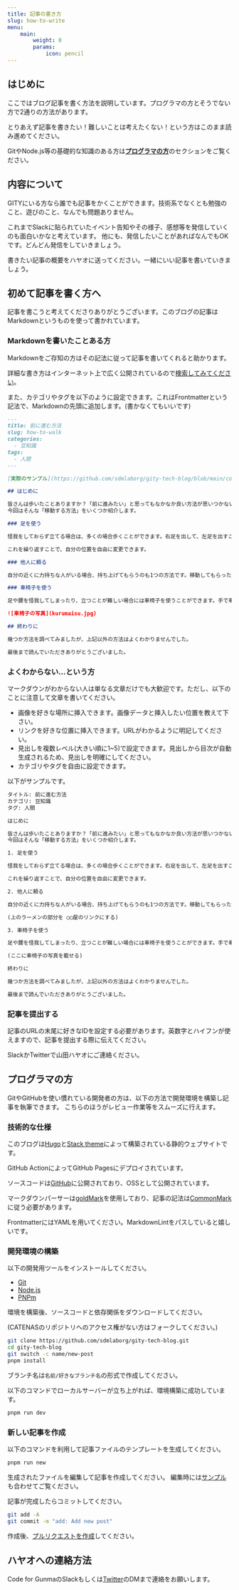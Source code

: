```yaml
---
title: 記事の書き方
slug: how-to-write
menu:
    main: 
        weight: 0
        params:
            icon: pencil
---
```


## はじめに

ここではブログ記事を書く方法を説明しています。プログラマの方とそうでない方で2通りの方法があります。

とりあえず記事を書きたい！難しいことは考えたくない！という方はこのまま読み進めてください。

GitやNode.js等の基礎的な知識のある方は[**プログラマの方**](/how-to-write/#プログラマの方)のセクションをご覧ください。

## 内容について

GITYにいる方なら誰でも記事をかくことができます。技術系でなくとも勉強のこと、遊びのこと、なんでも問題ありません。

これまでSlackに貼られていたイベント告知やその様子、感想等を発信していくのも面白いかなと考えています。
他にも、発信したいことがあればなんでもOKです。どんどん発信をしていきましょう。

書きたい記事の概要をハヤオに送ってください。一緒にいい記事を書いていきましょう。

## 初めて記事を書く方へ

記事を書こうと考えてくださりありがとうございます。このブログの記事はMarkdownというものを使って書かれています。

### Markdownを書いたことある方

Markdownをご存知の方はその記法に従って記事を書いてくれると助かります。

詳細な書き方はインターネット上で広く公開されているので[検索してみてください](https://www.google.com/search?q=markdown+%E8%A8%98%E6%B3%95)。

また、カテゴリやタグを以下のように設定できます。これはFrontmatterという記法で、Markdownの先頭に追加します。(書かなくてもいいです)

```markdown
---
title: 前に進む方法
slug: how-to-walk
categories:
  - 豆知識
tags:
  - 人間
---

[実際のサンプル](https://github.com/sdmlaborg/gity-tech-blog/blob/main/content/post/20250116/seedsn.md?plain=1)も合わせてご覧ください。

## はじめに

皆さんは歩いたことありますか？「前に進みたい」と思ってもなかなか良い方法が思いつかないこと、誰でもあると思います。
今回はそんな「移動する方法」をいくつか紹介します。

### 足を使う

怪我をしておらず立てる場合は、多くの場合歩くことができます。右足を出して、左足を出すことで自分の位置が少し移動します。

これを繰り返すことで、自分の位置を自由に変更できます。

### 他人に頼る

自分の近くに力持ちな人がいる場合、持ち上げてもらうのも1つの方法です。移動してもらったらお礼に[ラーメン](https://example.com/ramen)でも奢ってあげましょう。

### 車椅子を使う

足や腰を怪我してしまったり、立つことが難しい場合には車椅子を使うことができます。手で車輪を動かすことで、大きな段差以外は自由に移動できるようになります。

![車椅子の写真](kurumaisu.jpg)

## 終わりに

幾つか方法を調べてみましたが、上記以外の方法はよくわかりませんでした。

最後まで読んでいただきありがとうございました。

```

### よくわからない…という方

マークダウンがわからない人は単なる文章だけでも大歓迎です。ただし、以下のことに注意して文章を書いてください。

- 画像を好きな場所に挿入できます。画像データと挿入したい位置を教えて下さい。
- リンクを好きな位置に挿入できます。URLがわかるように明記してください。
- 見出しを複数レベル(大きい順に1~5)で設定できます。見出しから目次が自動生成されるため、見出しを明確にしてください。
- カテゴリやタグを自由に設定できます。

以下がサンプルです。

```txt
タイトル: 前に進む方法
カテゴリ: 豆知識
タグ: 人間

はじめに

皆さんは歩いたことありますか？「前に進みたい」と思ってもなかなか良い方法が思いつかないこと、誰でもあると思います。
今回はそんな「移動する方法」をいくつか紹介します。

1. 足を使う

怪我をしておらず立てる場合は、多くの場合歩くことができます。右足を出して、左足を出すことで自分の位置が少し移動します。

これを繰り返すことで、自分の位置を自由に変更できます。

2. 他人に頼る

自分の近くに力持ちな人がいる場合、持ち上げてもらうのも1つの方法です。移動してもらったらお礼にラーメンでも奢ってあげましょう。

(上のラーメンの部分を ◯◯屋のリンクにする)

3. 車椅子を使う

足や腰を怪我してしまったり、立つことが難しい場合には車椅子を使うことができます。手で車輪を動かすことで、大きな段差以外は自由に移動できるようになります。

(ここに車椅子の写真を載せる)

終わりに

幾つか方法を調べてみましたが、上記以外の方法はよくわかりませんでした。

最後まで読んでいただきありがとうございました。
```

### 記事を提出する

記事のURLの末尾に好きなIDを設定する必要があります。英数字とハイフンが使えますので、記事を提出する際に伝えてください。

SlackかTwitterで山田ハヤオにご連絡ください。

## プログラマの方

GitやGitHubを使い慣れている開発者の方は、以下の方法で開発環境を構築し記事を執筆できます。
こちらのほうがレビュー作業等をスムーズに行えます。

### 技術的な仕様

このブログは[Hugo](https://gohugo.io/)と[Stack theme](https://github.com/CaiJimmy/hugo-theme-stack)によって構築されている静的ウェブサイトです。

GitHub ActionによってGitHub Pagesにデプロイされています。

ソースコードは[GitHub](https://github.com/sdmlaborg/gity-tech-blog)に公開されており、OSSとして公開されています。

マークダウンパーサーは[goldMark](https://github.com/yuin/goldmark)を使用しており、記事の記法は[CommonMark](https://commonmark.org/help/)に従う必要があります。

FrontmatterにはYAMLを用いてください。MarkdownLintをパスしていると嬉しいです。

### 開発環境の構築

以下の開発用ツールをインストールしてください。

- [Git](https://git-scm.com/)
- [Node.js](https://nodejs.org/ja)
- [PNPm](https://pnpm.io/ja/)

環境を構築後、ソースコードと依存関係をダウンロードしてください。

(CATENASのリポジトリへのアクセス権がない方はフォークしてください。)

```bash
git clone https://github.com/sdmlaborg/gity-tech-blog.git
cd gity-tech-blog
git switch -c name/new-post
pnpm install
```

ブランチ名は`名前/好きなブランチ名`の形式で作成してください。

以下のコマンドでローカルサーバーが立ち上がれば、環境構築に成功しています。

```bash
pnpm run dev
```

### 新しい記事を作成

以下のコマンドを利用して記事ファイルのテンプレートを生成してください。

```bash
pnpm run new
```

生成されたファイルを編集して記事を作成してください。
編集時には[サンプル](https://github.com/sdmlaborg/gity-tech-blog/blob/main/content/post/20250116/seedsn.md?plain=1)も合わせてご覧ください。

記事が完成したらコミットしてください。

```bash
git add -A
git commit -m "add: Add new post"
```

作成後、[プルリクエストを作成](https://github.com/sdmlaborg/gity-tech-blog/pulls)してください。

## ハヤオへの連絡方法

Code for GunmaのSlackもしくは[Twitter](https://twitter.com/Hayao0819)のDMまで連絡をお願いします。
